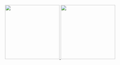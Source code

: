 <div>
<a href="https://github.com/kvernert">
<img loading="lazy" height="180em" src="https://github-readme-stats.vercel.app/api/top-langs/?username=kvernert&layout=compact&langs_count=7&theme=dracula"/>
<img loading="lazy" height="180em" src="https://github-readme-stats.vercel.app/api?username=kvernert&show_icons=true&theme=dracula&include_all_commits=true&count_private=true"/>
</div>
